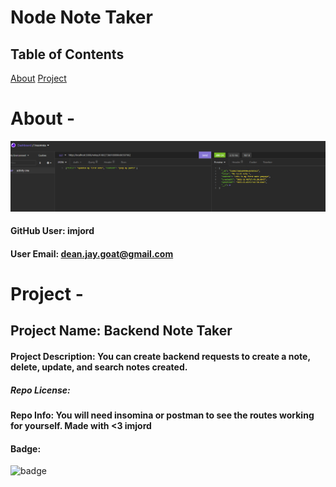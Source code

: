 # Node Note Taker

## Table of Contents

[About](#About)
[Project](#Project)

# About -

![myimage](./backendnotes.PNG)

#### GitHub User: imjord

#### User Email: dean.jay.goat@gmail.com

# Project -

## Project Name: Backend Note Taker

#### Project Description: You can create backend requests to create a note, delete, update, and search notes created.

##### Repo License:

#### Repo Info: You will need insomina or postman to see the routes working for yourself. Made with <3 imjord

#### Badge:

![badge](https://img.shields.io/static/v1?label=License&message=&color=blue)
